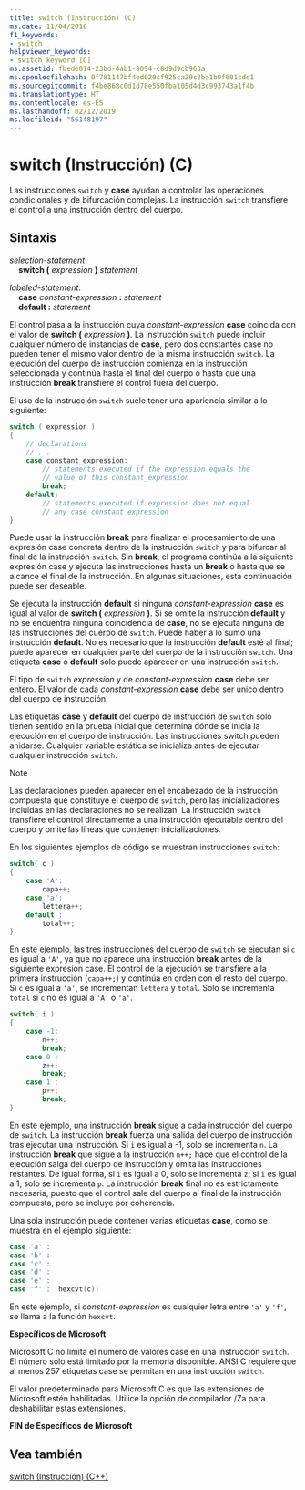```yaml
---
title: switch (Instrucción) (C)
ms.date: 11/04/2016
f1_keywords:
- switch
helpviewer_keywords:
- switch keyword [C]
ms.assetid: fbede014-23bd-4ab1-8094-c8d9d9cb963a
ms.openlocfilehash: 0f781147bf4ed020cf925ca29c2ba1b0f601cde1
ms.sourcegitcommit: f4be868c0d1d78e550fba105d4d3c993743a1f4b
ms.translationtype: HT
ms.contentlocale: es-ES
ms.lasthandoff: 02/12/2019
ms.locfileid: "56148197"
---
```

# <a name="switch-statement-c"></a>switch (Instrucción) (C)

Las instrucciones `switch` y **case** ayudan a controlar las operaciones condicionales y de bifurcación complejas. La instrucción `switch` transfiere el control a una instrucción dentro del cuerpo.

## <a name="syntax"></a>Sintaxis

*selection-statement*:<br/>
&nbsp;&nbsp;&nbsp;&nbsp;**switch (** *expression* **)** *statement*

*labeled-statement*:<br/>
&nbsp;&nbsp;&nbsp;&nbsp;**case**  *constant-expression*  **:**  *statement*<br/>
&nbsp;&nbsp;&nbsp;&nbsp;**default :**  *statement*

El control pasa a la instrucción cuya *constant-expression* **case** coincida con el valor de **switch (** *expression* **)**. La instrucción `switch` puede incluir cualquier número de instancias de **case**, pero dos constantes case no pueden tener el mismo valor dentro de la misma instrucción `switch`. La ejecución del cuerpo de instrucción comienza en la instrucción seleccionada y continúa hasta el final del cuerpo o hasta que una instrucción **break** transfiere el control fuera del cuerpo.

El uso de la instrucción `switch` suele tener una apariencia similar a lo siguiente:

```C
switch ( expression )
{
    // declarations
    // . . .
    case constant_expression:
        // statements executed if the expression equals the
        // value of this constant_expression
        break;
    default:
        // statements executed if expression does not equal
        // any case constant_expression
}
```

Puede usar la instrucción **break** para finalizar el procesamiento de una expresión case concreta dentro de la instrucción `switch` y para bifurcar al final de la instrucción `switch`. Sin **break**, el programa continúa a la siguiente expresión case y ejecuta las instrucciones hasta un **break** o hasta que se alcance el final de la instrucción. En algunas situaciones, esta continuación puede ser deseable.

Se ejecuta la instrucción **default** si ninguna *constant-expression* **case** es igual al valor de **switch (** *expression* **)**. Si se omite la instrucción **default** y no se encuentra ninguna coincidencia de **case**, no se ejecuta ninguna de las instrucciones del cuerpo de `switch`. Puede haber a lo sumo una instrucción **default**. No es necesario que la instrucción **default** esté al final; puede aparecer en cualquier parte del cuerpo de la instrucción `switch`. Una etiqueta **case** o **default** solo puede aparecer en una instrucción `switch`.

El tipo de `switch` *expression* y de *constant-expression* **case** debe ser entero. El valor de cada *constant-expression* **case** debe ser único dentro del cuerpo de instrucción.

Las etiquetas **case** y **default** del cuerpo de instrucción de `switch` solo tienen sentido en la prueba inicial que determina dónde se inicia la ejecución en el cuerpo de instrucción. Las instrucciones switch pueden anidarse. Cualquier variable estática se inicializa antes de ejecutar cualquier instrucción `switch`.

> [!NOTE]
> Las declaraciones pueden aparecer en el encabezado de la instrucción compuesta que constituye el cuerpo de `switch`, pero las inicializaciones incluidas en las declaraciones no se realizan. La instrucción `switch` transfiere el control directamente a una instrucción ejecutable dentro del cuerpo y omite las líneas que contienen inicializaciones.

En los siguientes ejemplos de código se muestran instrucciones `switch`:

```C
switch( c )
{
    case 'A':
        capa++;
    case 'a':
        lettera++;
    default :
        total++;
}
```

En este ejemplo, las tres instrucciones del cuerpo de `switch` se ejecutan si `c` es igual a `'A'`, ya que no aparece una instrucción **break** antes de la siguiente expresión case. El control de la ejecución se transfiere a la primera instrucción (`capa++;`) y continúa en orden con el resto del cuerpo. Si `c` es igual a `'a'`, se incrementan `lettera` y `total`. Solo se incrementa `total` si `c` no es igual a `'A'` o `'a'`.

```C
switch( i )
{
    case -1:
        n++;
        break;
    case 0 :
        z++;
        break;
    case 1 :
        p++;
        break;
}
```

En este ejemplo, una instrucción **break** sigue a cada instrucción del cuerpo de `switch`. La instrucción **break** fuerza una salida del cuerpo de instrucción tras ejecutar una instrucción. Si `i` es igual a -1, solo se incrementa `n`. La instrucción **break** que sigue a la instrucción `n++;` hace que el control de la ejecución salga del cuerpo de instrucción y omita las instrucciones restantes. De igual forma, si `i` es igual a 0, solo se incrementa `z`; si `i` es igual a 1, solo se incrementa `p`. La instrucción **break** final no es estrictamente necesaria, puesto que el control sale del cuerpo al final de la instrucción compuesta, pero se incluye por coherencia.

Una sola instrucción puede contener varias etiquetas **case**, como se muestra en el ejemplo siguiente:

```C
case 'a' :
case 'b' :
case 'c' :
case 'd' :
case 'e' :
case 'f' :  hexcvt(c);
```

En este ejemplo, si *constant-expression* es cualquier letra entre `'a'` y `'f'`, se llama a la función `hexcvt`.

**Específicos de Microsoft**

Microsoft C no limita el número de valores case en una instrucción `switch`. El número solo está limitado por la memoria disponible. ANSI C requiere que al menos 257 etiquetas case se permitan en una instrucción `switch`.

El valor predeterminado para Microsoft C es que las extensiones de Microsoft estén habilitadas. Utilice la opción de compilador /Za para deshabilitar estas extensiones.

**FIN de Específicos de Microsoft**

## <a name="see-also"></a>Vea también

[switch (Instrucción) (C++)](../cpp/switch-statement-cpp.md)

